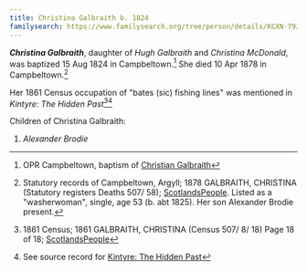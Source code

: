 ```yaml
---
title: Christina Galbraith b. 1824
familysearch: https://www.familysearch.org/tree/person/details/KCXN-79J
---
```

***Christina Galbraith***, daughter of *Hugh Galbraith* and *Christina McDonald*, was baptized 15 Aug 1824 in Campbeltown.[^birth]
She died 10 Apr 1878 in Campbeltown.[^death]

Her 1861 Census occupation of "bates (sic) fishing lines" was mentioned in _Kintyre: The Hidden Past_[^census1861][^hiddenpast]

Children of Christina Galbraith:

1. *Alexander Brodie*


[^birth]: OPR Campbeltown, baptism of [Christian Galbraith](/sources/opr-campbeltown-births.md#1824-08-15-christian-galbreath)

[^death]: Statutory records of Campbeltown, Argyll; 1878 GALBRAITH, CHRISTINA (Statutory registers Deaths 507/ 58); [ScotlandsPeople](https://www.scotlandspeople.gov.uk/view-image/nrs_stat_deaths/2158386).  Listed as a "washerwoman", single, age 53 (b.  abt 1825). Her son Alexander Brodie present.

[^census1861]: 1861 Census; 1861 GALBRAITH, CHRISTINA (Census 507/ 8/ 18) Page 18 of 18; [ScotlandsPeople](https://www.scotlandspeople.gov.uk/view-image/nrs_census/7275154?image=18)

[^hiddenpast]: See source record for [Kintyre: The Hidden Past](/sources/kintyre-the-hidden-past.md)

